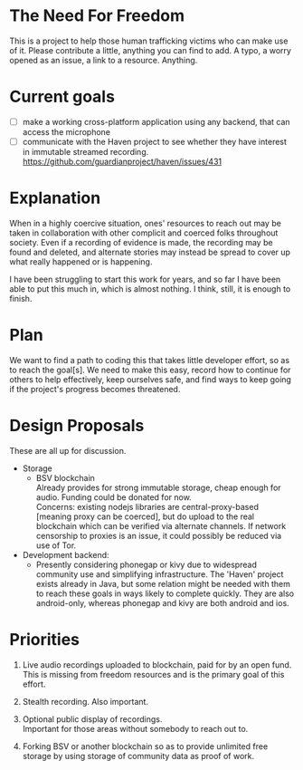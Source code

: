 # The Need For Freedom

This is a project to help those human trafficking victims who can make use of it.
Please contribute a little, anything you can find to add.  A typo, a worry opened
as an issue, a link to a resource.  Anything.

# Current goals

- [ ] make a working cross-platform application using any backend, that can access the microphone
- [ ] communicate with the Haven project to see whether they have interest in immutable streamed recording.  https://github.com/guardianproject/haven/issues/431

# Explanation
 
When in a highly coercive situation, ones' resources to reach out may be taken
in collaboration with other complicit and coerced folks throughout society.  Even if
a recording of evidence is made, the recording may be found and deleted, and alternate
stories may instead be spread to cover up what really happened or is happening.

I have been struggling to start this work for years, and so far I have been able
to put this much in, which is almost nothing.  I think, still, it is enough to finish.

# Plan

We want to find a path to coding this that takes little developer effort, so as
to reach the goal[s].  We need to make this easy, record how to continue for
others to help effectively, keep ourselves safe, and find ways to keep going if
the project's progress becomes threatened.

# Design Proposals

These are all up for discussion.

* Storage
  * BSV blockchain  
    Already provides for strong immutable storage, cheap enough for audio.  Funding could be donated for now.   
    Concerns: existing nodejs libraries are central-proxy-based [meaning proxy can be coerced], but do upload to the real blockchain which can be verified via alternate channels.  If network censorship to proxies is an issue, it could possibly be reduced via use of Tor.
* Development backend:
  * Presently considering phonegap or kivy due to widespread community
    use and simplifying infrastructure.  The 'Haven' project exists already in Java,
    but some relation might be needed with them to reach these goals in
    ways likely to complete quickly.  They are also android-only, whereas phonegap
    and kivy are both android and ios.

# Priorities

1. Live audio recordings uploaded to blockchain, paid for by an open fund. 
   This is missing from freedom resources and is the primary goal of this
   effort.

2. Stealth recording.  Also important.

3. Optional public display of recordings.  
   Important for those areas without somebody to reach out to.

4. Forking BSV or another blockchain so as to provide unlimited free storage by using storage of community data as proof of work.
